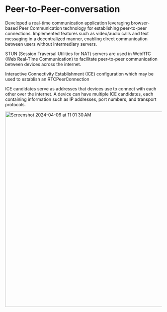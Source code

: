 # Peer-to-Peer-conversation

Developed a real-time communication application leveraging browser-based Peer Communication technology for establishing peer-to-peer connections. Implemented features such as video/audio calls and text messaging in a decentralized manner, enabling direct communication between users without intermediary servers.

STUN (Session Traversal Utilities for NAT) servers are used in WebRTC (Web Real-Time Communication) to facilitate peer-to-peer communication between devices across the internet.

Interactive Connectivity Establishment (ICE) configuration which may be used to establish an RTCPeerConnection

ICE candidates serve as addresses that devices use to connect with each other over the internet. A device can have multiple ICE candidates, each containing information such as IP addresses, port numbers, and transport protocols.

<img width="629" alt="Screenshot 2024-04-06 at 11 01 30 AM" src="https://github.com/dcod3i/Peer-to-Peer-conversation/assets/13497770/a9933e28-9514-4e3f-b6c7-4d4fae070316">
